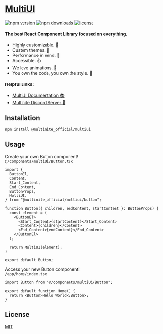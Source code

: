 # [MultiUI](https://multiui.org)

[![npm version](https://flat.badgen.net/npm/v/@multinite_official/multiui)](https://npmjs.com/package/@multinite_official/multiui)
[![npm downloads](https://flat.badgen.net/npm/dm/@multinite_official/multiui)](https://npmjs.com/package/@multinite_official/multiui)
[![license](https://flat.badgen.net/github/license/multinite/multiui)](https://github.com/Multinite/MultiUI/blob/main/LICENSE.md)

#### The best React Component Library focused on everything.

- Highly customizable. 🔧
- Custom themes. 🎨
- Performance in mind. 🚀
- Accessible. 👍
- We love animations. 💈
- You own the code, you own the style. 🎉

#### Helpful Links:

- [MultiUI Documentation 📚](https://multiui.org)
- [Multinite Discord Server 💬](https://discord.gg/Q38kKV9PUT)

## Installation

```bash
npm install @multinite_official/multiui
```

## Usage

Create your own Button component!
<br />
`@/components/multiUi/Button.tsx`

```tsx
import {
  ButtonEl,
  Content,
  Start_Content,
  End_Content,
  ButtonProps,
  MultiUI,
} from "@multinite_official/multiui/button";

function Button({ children, endContent, startContent }: ButtonProps) {
  const element = (
    <ButtonEl>
      <Start_Content>{startContent}</Start_Content>
      <Content>{children}</Content>
      <End_Content>{endContent}</End_Content>
    </ButtonEl>
  );

  return MultiUI(element);
}

export default Button;
```

Access your new Button component!
<br />
`/app/home/index.tsx`

```tsx
import Button from "@/components/multiUi/Button";

export default function Home() {
  return <Button>Hello World</Button>;
}
```

## License

[MIT](https://github.com/Multinite/MultiUI/blob/main/LICENSE.md)
